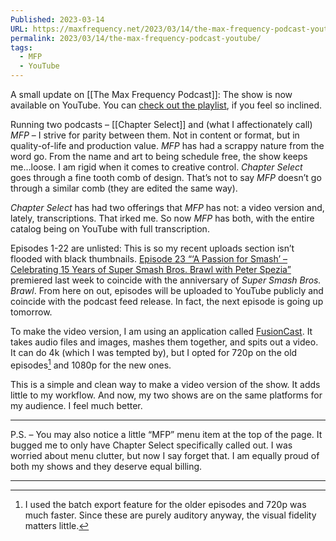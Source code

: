 ```yaml
---
Published: 2023-03-14
URL: https://maxfrequency.net/2023/03/14/the-max-frequency-podcast-youtube/
permalink: 2023/03/14/the-max-frequency-podcast-youtube/
tags:
  - MFP
  - YouTube
---
```

A small update on [[The Max Frequency Podcast]]: The show is now available on YouTube. You can [check out the playlist](https://youtube.com/playlist?list=PLxCxW3Sbhy5Z7nKV5ApiYGZ5v32NXmrWW), if you feel so inclined.

Running two podcasts – [[Chapter Select]] and (what I affectionately call) *MFP* – I strive for parity between them. Not in content or format, but in quality-of-life and production value. *MFP* has had a scrappy nature from the word go. From the name and art to being schedule free, the show keeps me…loose. I am rigid when it comes to creative control. *Chapter Select* goes through a fine tooth comb of design. That’s not to say *MFP* doesn’t go through a similar comb (they are edited the same way).

*Chapter Select* has had two offerings that *MFP* has not: a video version and, lately, transcriptions. That irked me. So now *MFP* has both, with the entire catalog being on YouTube with full transcription.

Episodes 1-22 are unlisted: This is so my recent uploads section isn’t flooded with black thumbnails. [Episode 23 “‘A Passion for Smash’ – Celebrating 15 Years of Super Smash Bros. Brawl with Peter Spezia”](https://youtu.be/FaKGNeMxN-4) premiered last week to coincide with the anniversary of *Super Smash Bros. Brawl*. From here on out, episodes will be uploaded to YouTube publicly and coincide with the podcast feed release. In fact, the next episode is going up tomorrow.

To make the video version, I am using an application called [FusionCast](https://fusioncast.rambo.codes/). It takes audio files and images, mashes them together, and spits out a video. It can do 4k (which I was tempted by), but I opted for 720p on the old episodes[^1] and 1080p for the new ones.

This is a simple and clean way to make a video version of the show. It adds little to my workflow. And now, my two shows are on the same platforms for my audience. I feel much better.

---

P.S. – You may also notice a little “MFP” menu item at the top of the page. It bugged me to only have Chapter Select specifically called out. I was worried about menu clutter, but now I say forget that. I am equally proud of both my shows and they deserve equal billing.

---
[^1]: I used the batch export feature for the older episodes and 720p was much faster. Since these are purely auditory anyway, the visual fidelity matters little.